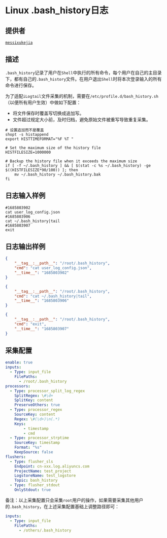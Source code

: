 # Linux .bash_history日志

## 提供者

[`messixukejia`](https://github.com/messixukejia)

## 描述

`.bash_history`记录了用户在`Shell`中执行的所有命令，每个用户在自己的主目录下，都有自己的`.bash_history`文件。在用户退出`Shell`时将本次登录输入的所有命令进行保存。

为了适配`iLogtail`文件采集的机制，需要在`/etc/profile.d/bash_history.sh`（以便所有用户生效）中做如下配置：

* 将文件保存时覆盖写切换成追加写。
* 文件超过规定大小前，及时归档，避免原始文件被重写导致重复采集。

```text
# 设置追加而不是覆盖
shopt -s histappend  
export HISTTIMEFORMAT="%F %T "

# Set the maximum size of the history file
HISTFILESIZE=1000000

# Backup the history file when it exceeds the maximum size
if [ -f ~/.bash_history ] && [ $(stat -c %s ~/.bash_history) -ge $((HISTFILESIZE*90/100)) ]; then
    mv ~/.bash_history ~/.bash_history.bak
fi
```

## 日志输入样例

```text
#1685803902
cat user_log_config.json
#1685803906
cat ~/.bash_history|tail
#1685803907
exit
```

## 日志输出样例

```json
{
    "__tag__:__path__": "/root/.bash_history",
    "cmd": "cat user_log_config.json",
    "__time__": "1685803902"
}

{
    "__tag__:__path__": "/root/.bash_history",
    "cmd": "cat ~/.bash_history|tail",
    "__time__": "1685803906"
}

{
    "__tag__:__path__": "/root/.bash_history",
    "cmd": "exit",
    "__time__": "1685803907"
}
```

## 采集配置

```yaml
enable: true
inputs:
  - Type: input_file         
    FilePaths: 
      - /root/.bash_history
processors:
  - Type: processor_split_log_regex
    SplitRegex: \#\d+
    SplitKey: content
    PreserveOthers: true
  - Type: processor_regex
    SourceKey: content
    Regex: \#(\d+)\n(.*)
    Keys:
        - timestamp
        - cmd
  - Type: processor_strptime
    SourceKey: timestamp
    Format: "%s"
    KeepSource: false
flushers:
  - Type: flusher_sls
    Endpoint: cn-xxx.log.aliyuncs.com
    ProjectName: test_project
    LogstoreName: test_logstore
    Topic: bash_history
  - Type: flusher_stdout
    OnlyStdout: true
```

备注：以上采集配置只会采集`root`用户的操作，如果需要采集其他用户的`.bash_history`，在上述采集配置基础上调整路径即可：

```yaml
inputs:
  - Type: input_file
    FilePaths:
      - /others/.bash_history
```
